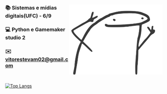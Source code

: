 <div align="center" />

<img align="right" src="./image/new_image.svg" width="300"/>

<div align="left" />

### 📚 Sistemas e mídias digitais(UFC) - 6/9

### 💻 Python e Gamemaker studio 2

### ✉️ vitorestevam02@gmail.com

<br/>

[![Top Langs](https://github-readme-stats.vercel.app/api/top-langs/?username=vitorestevam&layout=compact&langs_count=3)](https://github.com/anuraghazra/github-readme-stats)

<!-- ## working on

### - [polarca 🐻‍❄️](https://github.com/VitorEstevam/polarca)

### - [python django rest api](https://github.com/VitorEstevam/audioguia_mauc_api) -->
